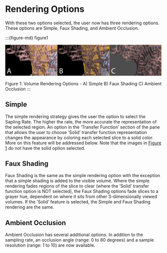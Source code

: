 # Rendering Options

With these two options selected, the user now has three rendering options. These options are Simple, Faux Shading, and Ambient Occlusion.

:::{figure-md} figure1

![VolRendOpt](../../../Seg3DBasicFunctionality_figures/VolRendOpt.png)

Figure 1: Volume Rendering Options - A) Simple B) Faux Shading C) Ambient Occlusion
:::

## Simple

The simple rendering strategy gives the user the option to select the Sapling Rate. The higher the rate, the more accurate the representation of the selected region. An option in the ’Transfer Function’ section of the pane that allows the user to choose ’Solid’ transfer function representation changes the appearance by coloring each selected slice to a solid color. More on this feature will be addressed below. Note that the images in [Figure 1](figure1) do not have the solid option selected.

## Faux Shading

Faux Shading is the same as the simple rendering option with the exception that a simple shading is added to the visible volume. Where the simple rendering fades regions of the slice to clear (where the ’Solid’ transfer function option is NOT selected), the Faux Shading options fade slices to a grayer hue, dependent on where it sits from other 3-dimensionally viewed volumes. If the ’Solid’ feature is selected, the Simple and Faux Shading rendering are the same.

## Ambient Occlusion

Ambient Occlusion has several additional options. In addition to the sampling rate, an occlusion angle (range: 0 to 80 degrees) and a sample resolution (range: 1 to 10) are now available.
